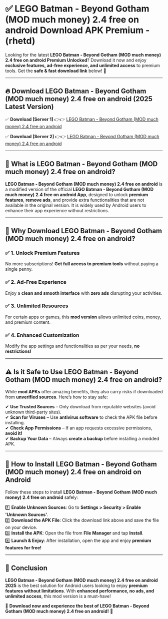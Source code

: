 
# ✅ LEGO Batman - Beyond Gotham (MOD much money) 2.4 free on android Download APK Premium -  (rhetd) 

Looking for the latest **LEGO Batman - Beyond Gotham (MOD much money) 2.4 free on android Premium Unlocked**? Download it now and enjoy **exclusive features, ad-free experience, and unlimited access** to premium tools. Get the **safe & fast download link** below! 🚀

---

## 🔥 Download LEGO Batman - Beyond Gotham (MOD much money) 2.4 free on android (2025 Latest Version)

✅ **Download [Server 1]** 👉👉 [LEGO Batman - Beyond Gotham (MOD much money) 2.4 free on android ](https://apkcomod.com?title=LEGO_Batman_-_Beyond_Gotham_(MOD_much_money)_2.4_free_on_android)  

✅ **Download [Server 2]** 👉👉 [LEGO Batman - Beyond Gotham (MOD much money) 2.4 free on android ](https://apkcomod.com?title=LEGO_Batman_-_Beyond_Gotham_(MOD_much_money)_2.4_free_on_android)  


---

## 📌 What is LEGO Batman - Beyond Gotham (MOD much money) 2.4 free on android?

**LEGO Batman - Beyond Gotham (MOD much money) 2.4 free on android** is a modified version of the official **LEGO Batman - Beyond Gotham (MOD much money) 2.4 free on android App**, designed to unlock **premium features**, **remove ads**, and provide extra functionalities that are not available in the original version. It is widely used by Android users to enhance their app experience without restrictions.

---

## 🌟 Why Download LEGO Batman - Beyond Gotham (MOD much money) 2.4 free on android?

### ✅ 1. Unlock Premium Features
No more subscriptions! **Get full access to premium tools** without paying a single penny.

### ✅ 2. Ad-Free Experience
Enjoy a **clean and smooth interface** with **zero ads** disrupting your activities.

### ✅ 3. Unlimited Resources
For certain apps or games, this **mod version** allows unlimited coins, money, and premium content.

### ✅ 4. Enhanced Customization
Modify the app settings and functionalities as per your needs, **no restrictions!**

---

## ⚠️ Is it Safe to Use LEGO Batman - Beyond Gotham (MOD much money) 2.4 free on android?

While **mod APKs** offer amazing benefits, they also carry risks if downloaded from **unverified sources**. Here’s how to stay safe:

✔ **Use Trusted Sources** – Only download from reputable websites (avoid unknown third-party sites).  
✔ **Scan for Viruses** – Use **antivirus software** to check the APK file before installing.  
✔ **Check App Permissions** – If an app requests excessive permissions, **avoid it!**  
✔ **Backup Your Data** – Always **create a backup** before installing a modded APK.

---

## 📲 How to Install LEGO Batman - Beyond Gotham (MOD much money) 2.4 free on android on Android

Follow these steps to install **LEGO Batman - Beyond Gotham (MOD much money) 2.4 free on android** safely:

1️⃣ **Enable Unknown Sources**: Go to **Settings > Security > Enable 'Unknown Sources'**.  
2️⃣ **Download the APK File**: Click the download link above and save the file on your device.  
3️⃣ **Install the APK**: Open the file from **File Manager** and tap **Install**.  
4️⃣ **Launch & Enjoy**: After installation, open the app and enjoy **premium features for free!**

---

## 🚀 Conclusion

**LEGO Batman - Beyond Gotham (MOD much money) 2.4 free on android 2025** is the best solution for Android users looking to enjoy **premium features without limitations**. With **enhanced performance, no ads, and unlimited access**, this mod version is a must-have!

🔻 **Download now and experience the best of LEGO Batman - Beyond Gotham (MOD much money) 2.4 free on android!** 🔻

